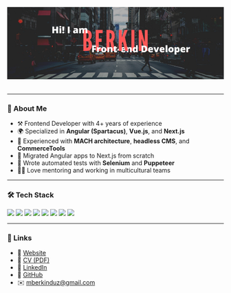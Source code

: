<div align="center"><img src="https://github.com/berkinduz/berkinduz/blob/main/berkin.png" alt="header"/></div>
<br>


<!---
berkinduz/berkinduz is a ✨ special ✨ repository because its `README.md` (this file) appears on your GitHub profile.
You can click the Preview link to take a look at your changes.
--->

---

### 🧠 About Me

- ⚒️ Frontend Developer with 4+ years of experience
- 🌍 Specialized in **Angular (Spartacus)**, **Vue.js**, and **Next.js**
- 🧩 Experienced with **MACH architecture**, **headless CMS**, and **CommerceTools**
- 🚀 Migrated Angular apps to Next.js from scratch
- 🧪 Wrote automated tests with **Selenium** and **Puppeteer**
- 👨‍🏫 Love mentoring and working in multicultural teams

---

### 🛠️ Tech Stack

<p align="left">
  <img src="https://img.shields.io/badge/JavaScript-F7DF1E?logo=javascript&logoColor=black" />
  <img src="https://img.shields.io/badge/TypeScript-3178C6?logo=typescript&logoColor=white" />
  <img src="https://img.shields.io/badge/Angular-DD0031?logo=angular&logoColor=white" />
  <img src="https://img.shields.io/badge/Vue.js-4FC08D?logo=vue.js&logoColor=white" />
  <img src="https://img.shields.io/badge/Next.js-000000?logo=next.js&logoColor=white" />
  <img src="https://img.shields.io/badge/SASS-CC6699?logo=sass&logoColor=white" />
  <img src="https://img.shields.io/badge/Storyblok-1B1B1B?logo=storyblok&logoColor=white" />
  <img src="https://img.shields.io/badge/CommerceTools-0277bd?logo=commerce.js&logoColor=white" />
</p>

---

### 🔗 Links

- 🔗 [Website](https://berkin.tech/en/about)
- 📄 [CV (PDF)](https://berkin.tech/content/cv/Berkin_Duz_Resume.pdf)
- 💼 [LinkedIn](https://www.linkedin.com/in/berkinduz)
- 🐙 [GitHub](https://github.com/berkinduz)
- ✉️ mberkinduz@gmail.com
